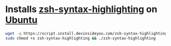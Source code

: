 # Installs [zsh-syntax-highlighting](https://github.com/zsh-users/zsh-syntax-highlighting) on [Ubuntu](https://www.ubuntu.com/)

```bash
wget -q https://script.install.devinsideyou.com/zsh-syntax-highlighting
sudo chmod +x zsh-syntax-highlighting && ./zsh-syntax-highlighting
```
